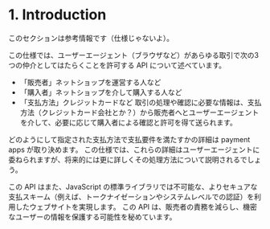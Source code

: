 # 1. Introduction

このセクションは参考情報です（仕様じゃないよ）。

この仕様では、ユーザーエージェント（ブラウザなど）があらゆる取引で次の3つの仲介としてはたらくことを許可する API について述べています。
* 「販売者」ネットショップを運営する人など
* 「購入者」ネットショップを介して購入する人など
* 「支払方法」クレジットカードなど
取引の処理や確認に必要な情報は、支払方法（クレジットカード会社とか？）から販売者へとユーザーエージェントを介して、必要に応じて購入者による確認と許可を得て送られます。

どのようにして指定された支払方法で支払要件を満たすかの詳細は payment apps が取り決めます。
この仕様では、これらの詳細はユーザーエージェントに委ねられますが、将来的には更に詳しくその処理方法について説明されるでしょう。

この API はまた、JavaScript の標準ライブラリでは不可能な、よりセキュアな支払スキーム（例えば、トークナイゼーションやシステムレベルでの認証）を利用したウェブサイトを実現します。
この API は、販売者の責務を減らし、機密なユーザーの情報を保護する可能性を秘めています。
